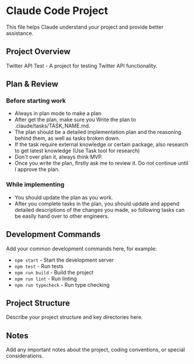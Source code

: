 # Claude Code Project

This file helps Claude understand your project and provide better assistance.

## Project Overview
Twitter API Test - A project for testing Twitter API functionality.

## Plan & Review
### Before starting work
-   Always in plan mode to make a plan
-   After get the plan, make sure you Write the plan to .claude/tasks/TASK_NAME.md.
-   The plan should be a detailed implementation plan and the reasoning behind them, as well as tasks broken down.
-   If the task require external knowledge or certain package, also research to get latest knowledge (Use Task tool for research)
-  Don't over plan it, always think MVP.
-   Once you write the plan, firstly ask me to review it. Do not continue until I approve the plan.
### While implementing
- You should update the plan as you work.
- After you complete tasks in the plan, you should update and append detailed descriptions of the changes you made, so following tasks can be easily hand over to other engineers.

## Development Commands
Add your common development commands here, for example:
- `npm start` - Start the development server
- `npm test` - Run tests
- `npm run build` - Build the project
- `npm run lint` - Run linting
- `npm run typecheck` - Run type checking

## Project Structure
Describe your project structure and key directories here.

## Notes
Add any important notes about the project, coding conventions, or special considerations.